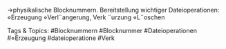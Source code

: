 →physikalische Blocknummern.
Bereitstellung wichtiger Dateioperationen:
⋄Erzeugung
⋄Verl¨angerung, Verk ¨urzung
⋄L¨oschen

   Tags & Topics:
   #Blocknummern
   #Blocknummer
   #Dateioperationen
   #⋄Erzeugung
   #dateioperatione
   #Verk